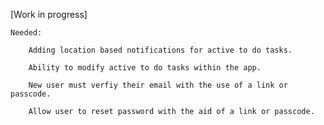 [Work in progress]

    Needed:
    
        Adding location based notifications for active to do tasks. 
        
        Ability to modify active to do tasks within the app.
        
        New user must verfiy their email with the use of a link or passcode. 
        
        Allow user to reset password with the aid of a link or passcode.
